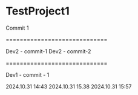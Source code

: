 # TestProject1

Commit 1

=============================

Dev2 - commit-1
Dev2 - commit-2

=============================

Dev1 - commit - 1

2024.10.31 14:43
2024.10.31 15.38
2024.10.31 15:57